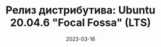 ---
layout: post
title: "Релиз дистрибутива: Ubuntu 20.04.6 \"Focal Fossa\" (LTS)"
date: 2023-03-16   
---